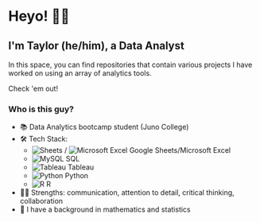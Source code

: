 # Heyo! ✌🏼
## I'm Taylor (he/him), a Data Analyst

In this space, you can find repositories that contain various projects I have worked on using an array of analytics tools.

Check 'em out!

### Who is this guy?<br>
* 📚 Data Analytics bootcamp student (Juno College)<br>
* 🛠 Tech Stack:
    * ![Sheets](https://img.shields.io/badge/Google%20Sheets-34A853?style=for-the-badge&logo=google-sheets&logoColor=white) / ![Microsoft Excel](https://img.shields.io/badge/Microsoft_Excel-217346?style=for-the-badge&logo=microsoft-excel&logoColor=white) Google Sheets/Microsoft Excel<br>
    * ![MySQL](https://img.shields.io/badge/mysql-%2300f.svg?style=for-the-badge&logo=mysql&logoColor=white) SQL<br>
    * ![Tableau](https://img.shields.io/badge/Tableau-E97627?style=for-the-badge&logo=Tableau&logoColor=white) Tableau<br>
    * ![Python](https://img.shields.io/badge/python-3670A0?style=for-the-badge&logo=python&logoColor=ffdd54) Python<br>
    * ![R](https://img.shields.io/badge/r-%23276DC3.svg?style=for-the-badge&logo=r&logoColor=white) R<br>
* 💪🏻 Strengths: communication, attention to detail, critical thinking, collaboration<br>
* 🧮 I have a background in mathematics and statistics<br>


<!--
**taylortripp/taylortripp** is a ✨ _special_ ✨ repository because its `README.md` (this file) appears on your GitHub profile.

Here are some ideas to get you started:

- 🔭 I’m currently working on ...
- 🌱 I’m currently learning ...
- 👯 I’m looking to collaborate on ...
- 🤔 I’m looking for help with ...
- 💬 Ask me about ...
- 📫 How to reach me: ...
- 😄 Pronouns: ...
- ⚡ Fun fact: ...

(<img src="{https://img.shields.io/badge/Numpy-777BB4?style=for-the-badge&logo=numpy&logoColor=white}" />, <img src="{https://img.shields.io/badge/Pandas-2C2D72?style=for-the-badge&logo=pandas&logoColor=white}" />, <img src="{https://img.shields.io/badge/Plotly-239120?style=for-the-badge&logo=plotly&logoColor=white}" />, <img src="{https://img.shields.io/badge/scikit_learn-F7931E?style=for-the-badge&logo=scikit-learn&logoColor=white}" /> )
-->
